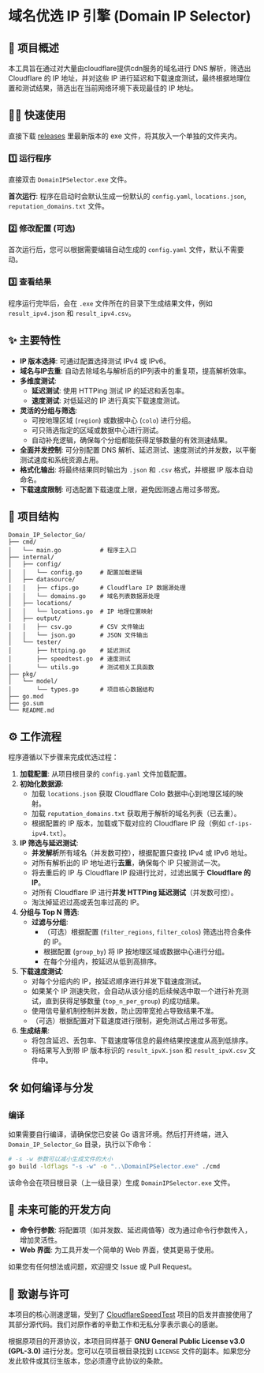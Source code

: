 # 域名优选 IP 引擎 (Domain IP Selector)

## 🚀 项目概述

本工具旨在通过对大量由cloudflare提供cdn服务的域名进行 DNS 解析，筛选出 Cloudflare 的 IP 地址，并对这些 IP 进行延迟和下载速度测试，最终根据地理位置和测试结果，筛选出在当前网络环境下表现最佳的 IP 地址。

## 🏃‍♂️ 快速使用

直接下载 [releases](https://github.com/ccxkai233/Domain_IP_Selector/releases) 里最新版本的 exe 文件，将其放入一个单独的文件夹内。

### 1️⃣ 运行程序

直接双击 `DomainIPSelector.exe` 文件。

**首次运行**:
程序在启动时会默认生成一份默认的 `config.yaml`, `locations.json`, `reputation_domains.txt` 文件。

### 2️⃣ 修改配置 (可选)

首次运行后，您可以根据需要编辑自动生成的 `config.yaml` 文件，默认不需要动。

### 3️⃣ 查看结果

程序运行完毕后，会在 `.exe` 文件所在的目录下生成结果文件，例如 `result_ipv4.json` 和 `result_ipv4.csv`。


## ✨ 主要特性

- **IP 版本选择**: 可通过配置选择测试 IPv4 或 IPv6。
- **域名与IP去重**: 自动去除域名与解析后的IP列表中的重复项，提高解析效率。
- **多维度测试**:
  - **延迟测试**: 使用 HTTPing 测试 IP 的延迟和丢包率。
  - **速度测试**: 对低延迟的 IP 进行真实下载速度测试。
- **灵活的分组与筛选**:
  - 可按地理区域 (`region`) 或数据中心 (`colo`) 进行分组。
  - 可只筛选指定的区域或数据中心进行测试。
  - 自动补充逻辑，确保每个分组都能获得足够数量的有效测速结果。
- **全面并发控制**: 可分别配置 DNS 解析、延迟测试、速度测试的并发数，以平衡测试速度和系统资源占用。
- **格式化输出**: 将最终结果同时输出为 `.json` 和 `.csv` 格式，并根据 IP 版本自动命名。
- **下载速度限制**: 可选配置下载速度上限，避免因测速占用过多带宽。

## 📂 项目结构

```
Domain_IP_Selector_Go/
├── cmd/
│   └── main.go           # 程序主入口
├── internal/
│   ├── config/
│   │   └── config.go     # 配置加载逻辑
│   ├── datasource/
│   │   ├── cfips.go      # Cloudflare IP 数据源处理
│   │   └── domains.go    # 域名列表数据源处理
│   ├── locations/
│   │   └── locations.go  # IP 地理位置映射
│   ├── output/
│   │   ├── csv.go        # CSV 文件输出
│   │   └── json.go       # JSON 文件输出
│   └── tester/
│       ├── httping.go    # 延迟测试
│       ├── speedtest.go  # 速度测试
│       └── utils.go      # 测试相关工具函数
├── pkg/
│   └── model/
│       └── types.go      # 项目核心数据结构
├── go.mod
├── go.sum
└── README.md
```

## ⚙️ 工作流程

程序遵循以下步骤来完成优选过程：

1.  **加载配置**: 从项目根目录的 `config.yaml` 文件加载配置。
2.  **初始化数据源**:
    - 加载 `locations.json` 获取 Cloudflare Colo 数据中心到地理区域的映射。
    - 加载 `reputation_domains.txt` 获取用于解析的域名列表（已去重）。
    - 根据配置的 IP 版本，加载或下载对应的 Cloudflare IP 段（例如 `cf-ips-ipv4.txt`）。
3.  **IP 筛选与延迟测试**:
    - **并发解析**所有域名（并发数可控），根据配置只查找 IPv4 或 IPv6 地址。
    - 对所有解析出的 IP 地址进行**去重**，确保每个 IP 只被测试一次。
    - 将去重后的 IP 与 Cloudflare IP 段进行比对，过滤出属于 **Cloudflare 的 IP**。
    - 对所有 Cloudflare IP 进行**并发 HTTPing 延迟测试**（并发数可控）。
    - 淘汰掉延迟过高或丢包率过高的 IP。
4.  **分组与 Top N 筛选**:
    - **过滤与分组**:
      - （可选）根据配置 (`filter_regions`, `filter_colos`) 筛选出符合条件的 IP。
      - 根据配置 (`group_by`) 将 IP 按地理区域或数据中心进行分组。
      - 在每个分组内，按延迟从低到高排序。
5.  **下载速度测试**:
    - 对每个分组内的 IP，按延迟顺序进行并发下载速度测试。
    - 如果某个 IP 测速失败，会自动从该分组的后续候选中取一个进行补充测试，直到获得足够数量 (`top_n_per_group`) 的成功结果。
    - 使用信号量机制控制并发数，防止因带宽抢占导致结果不准。
    - （可选）根据配置对下载速度进行限制，避免测试占用过多带宽。
6.  **生成结果**:
    - 将包含延迟、丢包率、下载速度等信息的最终结果按速度从高到低排序。
    - 将结果写入到带 IP 版本标识的 `result_ipvX.json` 和 `result_ipvX.csv` 文件中。

## 🛠️ 如何编译与分发

### 编译

如果需要自行编译，请确保您已安装 Go 语言环境。然后打开终端，进入 `Domain_IP_Selector_Go` 目录，执行以下命令：

```bash
# -s -w 参数可以减小生成文件的大小
go build -ldflags "-s -w" -o "..\DomainIPSelector.exe" ./cmd
```

该命令会在项目根目录（上一级目录）生成 `DomainIPSelector.exe` 文件。

## 🔭 未来可能的开发方向

- **命令行参数**: 将配置项（如并发数、延迟阈值等）改为通过命令行参数传入，增加灵活性。
- **Web 界面**: 为工具开发一个简单的 Web 界面，使其更易于使用。

如果您有任何想法或问题，欢迎提交 Issue 或 Pull Request。

## 🙏 致谢与许可

本项目的核心测速逻辑，受到了 [CloudflareSpeedTest](https://github.com/XIU2/CloudflareSpeedTest) 项目的启发并直接使用了其部分源代码。我们对原作者的辛勤工作和无私分享表示衷心的感谢。

根据原项目的开源协议，本项目同样基于 **GNU General Public License v3.0 (GPL-3.0)** 进行分发。您可以在项目根目录找到 `LICENSE` 文件的副本。如果您分发此软件或其衍生版本，您必须遵守此协议的条款。